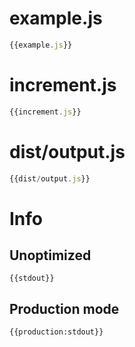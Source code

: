 
# example.js

``` javascript
{{example.js}}
```

# increment.js

``` javascript
{{increment.js}}
```

# dist/output.js

``` javascript
{{dist/output.js}}
```

# Info

## Unoptimized

```
{{stdout}}
```

## Production mode

```
{{production:stdout}}
```